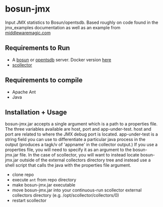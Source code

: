 bosun-jmx
=========

Input JMX statistics to Bosun/opentsdb.  Based roughly on code found in the jmx_examples documentation as well as an example from [middlewaremagic.com](http://middlewaremagic.com/jboss/?p=324)

Requirements to Run
------------
- A [bosun](http://bosun.org) or [opentsdb](http://opentsdb.net) server.  Docker version [here](http://registry.hub.docker.com/u/stackexchange/bosun)
- [scollector](http://github.com/bosun-monitor/scollector)

Requirements to compile
--------------
- Apache Ant
- Java

Installation + Usage
------------
bosun-jmx.jar accepts a single argument which is a path to a properties file.  The three variables available are host, port and app-under-test. host and port are related to where the JMX debug port is located.  app-under-test is a string field you can use to differentiate a particular java process in the output (produces a tagk/v of 'appname' in the collector output.)  If you use a properties file, you will need to specify it as an argument to the bosun-jmx.jar file.  In the case of scollector, you will want to instead locate bosun-jmx.jar outside of the external collectors directory tree and instead use a shell script that calls the java with the properties file argument.

- clone repo
- execute `ant` from repo directory
- make bosun-jmx.jar executable
- move bosun-jmx.jar into your continuous-run scollector external collectors directory (e.g. /opt/scollector/collectors/0)
- restart scollector
